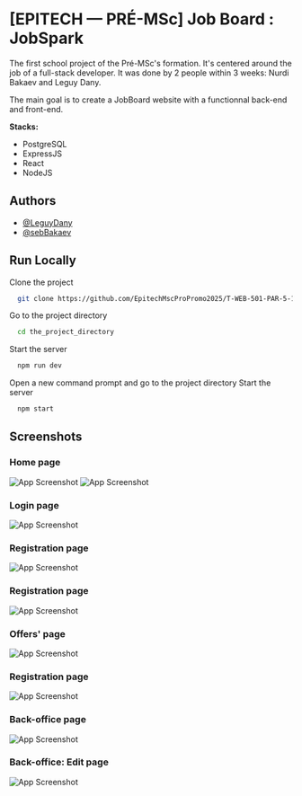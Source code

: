 
# [EPITECH — PRÉ-MSc] Job Board : JobSpark



The first school project of the Pré-MSc's formation. It's centered around the job of a full-stack developer. It was done by 2 people within 3 weeks: Nurdi Bakaev and Leguy Dany.

The main goal is to create a JobBoard website with a functionnal back-end and front-end.

__Stacks:__
- PostgreSQL
- ExpressJS
- React
- NodeJS
## Authors

- [@LeguyDany](https://github.com/LeguyDany)
- [@sebBakaev](https://github.com/SebBakaev)


## Run Locally

Clone the project

```bash
  git clone https://github.com/EpitechMscProPromo2025/T-WEB-501-PAR-5-1-jobboard-dany.leguy.git
```

Go to the project directory

```bash
  cd the_project_directory
```

Start the server
```bash
  npm run dev
```

Open a new command prompt and go to the project directory
Start the server

```bash
  npm start
```


## Screenshots

### Home page
![App Screenshot](https://snipboard.io/31CoBb.jpg)
![App Screenshot](https://snipboard.io/2gKjiI.jpg)

### Login page
![App Screenshot](https://snipboard.io/CW1pM5.jpg)

### Registration page
![App Screenshot](https://snipboard.io/nFkSIL.jpg)

### Registration page
![App Screenshot](https://snipboard.io/nFkSIL.jpg)

### Offers' page
![App Screenshot](https://snipboard.io/NfDEo8.jpg)

### Registration page
![App Screenshot](https://snipboard.io/nFkSIL.jpg)

### Back-office page
![App Screenshot](https://snipboard.io/sByvlH.jpg)

### Back-office: Edit page
![App Screenshot](https://snipboard.io/zcxX0l.jpg)